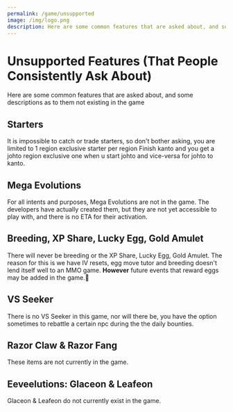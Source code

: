 ```yaml
---
permalink: /game/unsupported
image: /img/logo.png
description: Here are some common features that are asked about, and some descriptions as to them not existing in the game
---
```


# Unsupported Features (That People Consistently Ask About)

Here are some common features that are asked about, and some descriptions as to
them not existing in the game

## Starters 

It is impossible to catch or trade starters, so don't bother asking, you are limited to 1 region exclusive starter per region
Finish kanto and you get a johto region exclusive one when u start johto
and vice-versa for johto to kanto.

## Mega Evolutions

For all intents and purposes, Mega Evolutions are not in the game. The
developers have actually created them, but they are not yet accessible to play
with, and there is no ETA for their activation.

## Breeding, XP Share, Lucky Egg, Gold Amulet

There will never be breeding or the XP Share, Lucky Egg, Gold Amulet. The reason for this is we have IV
resets, egg move tutor and breeding doesn't lend itself well to an MMO game. **However** future events that reward eggs may be added in the game.

## VS Seeker

There is no VS Seeker in this game, nor will there be, you have the option sometimes to rebattle a certain npc during the the daily bounties.

## Razor Claw & Razor Fang

These items are not currently in the game.

## Eeveelutions: Glaceon & Leafeon

Glaceon & Leafeon do not currently exist in the game.
